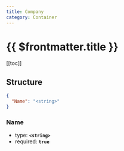 ```yaml
---
title: Company
category: Container
---
```


# {{ $frontmatter.title }}

[[toc]]

## Structure

```json
{
  "Name": "<string>"
}
```

### Name

- type: **`<string>`**
- required: **`true`**
